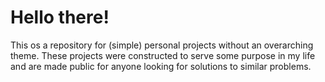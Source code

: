 # Hello there!
This os a repository for (simple) personal projects without an overarching theme. 
These projects were constructed to serve some purpose in my life and are made public for anyone looking for solutions to similar problems.
